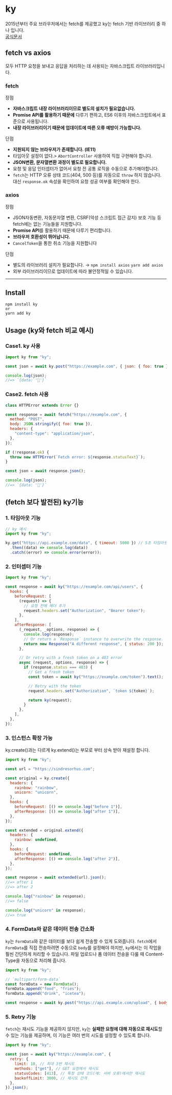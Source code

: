 # ky

2015년부터 주요 브라우저에서는 fetch를 제공했고 ky는 fetch 기반 라이브러리 중 하나 입니다.
<br/>
[공식문서](https://github.com/sindresorhus/ky)

## fetch vs axios

모두 HTTP 요청을 보내고 응답을 처리하는 데 사용되는 자바스크립트 라이브러리입니다.

### fetch

장점

- **자바스크립트 내장 라이브러리이므로 별도의 설치가 필요없습니다.**
- **Promise API를 활용하기 때문에** 다루기 편하고, ES6 이후의 자바스크립트에서 표준으로 사용됩니다.
- **내장 라이브러리이기 때문에 업데이트에 따른 오류 예방이 가능합니다.**

단점

- **지원되지 않는 브라우저가 존재합니다. (IE11)**
- 타임아웃 설정이 없다.> `AbortController` 사용하여 직접 구현해야 합니다.
- **JSON변환, 문자열변환 과정이 별도로 필요합니다.**
- 요청 및 응답 인터셉터가 없어서 요청 전 공통 로직을 수동으로 추가해야합니다.
- `fetch`는 HTTP 오류 상태 코드(404, 500 등)를 자동으로 `throw` 하지 않습니다. 대신 `response.ok` 속성을 확인하여 요청 성공 여부를 확인해야 한다.

### axios

장점

- JSON자동변환, 자동문자열 변환, CSRF(악성 스크립트 접근 감지) 보호 기능 등 fetch에는 없는 기능들을 지원합니다.
- **Promise API**를 활용하기 때문에 다루기 편리합니다.
- **브라우저 호환성이 뛰어납니다.**
- `CancelToken`을 통한 취소 기능을 지원합니다

단점

- 별도의 라이브러리 설치가 필요합니다. → `npm install axios` `yarn add axios`
- 외부 라이브러리이므로 업데이트에 따라 불안정적일 수 있습니다.

---

## Install

```
npm install ky
or
yarn add ky
```

## Usage (ky와 fetch 비교 예시)

### Case1. ky 사용

```jsx
import ky from "ky";

const json = await ky.post("https://example.com", { json: { foo: true } }).json();

console.log(json);
//=> `{data: '🦄'}`
```

### Case2. fetch 사용

```jsx
class HTTPError extends Error {}

const response = await fetch("https://example.com", {
  method: "POST",
  body: JSON.stringify({ foo: true }),
  headers: {
    "content-type": "application/json",
  },
});

if (!response.ok) {
  throw new HTTPError(`Fetch error: ${response.statusText}`);
}

const json = await response.json();

console.log(json);
//=> `{data: '🦄'}`
```

## (fetch 보다 발전된) ky기능

### 1. 타임아웃 기능

```jsx
// ky 예시
import ky from "ky";

ky.get("https://api.example.com/data", { timeout: 5000 }) // 5초 타임아웃
  .then((data) => console.log(data))
  .catch((error) => console.error(error));
```

### 2. 인터셉터 기능

```jsx
import ky from "ky";

const response = await ky("https://example.com/api/users", {
  hooks: {
    beforeRequest: [
      (request) => {
        // 요청 전에 헤더 추가
        request.headers.set("Authorization", "Bearer token");
      },
    ],
    afterResponse: [
      (_request, _options, response) => {
        console.log(response);
        // Or return a `Response` instance to overwrite the response.
        return new Response("A different response", { status: 200 });
      },

      // Or retry with a fresh token on a 403 error
      async (request, options, response) => {
        if (response.status === 403) {
          // Get a fresh token
          const token = await ky("https://example.com/token").text();

          // Retry with the token
          request.headers.set("Authorization", `token ${token}`);

          return ky(request);
        }
      },
    ],
  },
});
```

### 3. 인스턴스 확장 가능

ky.create()과는 다르게 ky.extend()는 부모로 부터 상속 받아 재설정 합니다.

```jsx
import ky from "ky";

const url = "https://sindresorhus.com";

const original = ky.create({
  headers: {
    rainbow: "rainbow",
    unicorn: "unicorn",
  },
  hooks: {
    beforeRequest: [() => console.log("before 1")],
    afterResponse: [() => console.log("after 1")],
  },
});

const extended = original.extend({
  headers: {
    rainbow: undefined,
  },
  hooks: {
    beforeRequest: undefined,
    afterResponse: [() => console.log("after 2")],
  },
});

const response = await extended(url).json();
//=> after 1
//=> after 2

console.log("rainbow" in response);
//=> false

console.log("unicorn" in response);
//=> true
```

### 4. FormData와 같은 데이터 전송 간소화

`ky`는 `FormData`와 같은 데이터를 보다 쉽게 전송할 수 있게 도와줍니다. `fetch`에서 `FormData`를 직접 전송하려면 수동으로 `body`를 설정해야 하지만, `ky`에서는 이 작업을 훨씬 간단하게 처리할 수 있습니다.
파일 업로드나 폼 데이터 전송을 다룰 때 Content-Type을 자동으로 처리해 줍니다.

```jsx
import ky from "ky";

// `multipart/form-data`
const formData = new FormData();
formData.append("food", "fries");
formData.append("drink", "icetea");

const response = await ky.post("https://api.example.com/upload", { body: formData });
```

### 5. Retry 기능

`fetch`는 재시도 기능을 제공하지 않지만, `ky`는 **실패한 요청에 대해 자동으로 재시도**할 수 있는 기능을 제공하며, 이 기능은 여러 번의 시도를 설정할 수 있도록 합니다.

```jsx
import ky from "ky";

const json = await ky("https://example.com", {
  retry: {
    limit: 10, // 최대 3번 재시도
    methods: ["get"], // GET 요청에서 재시도
    statusCodes: [413], // 특정 상태 코드(예: 서버 오류)에서만 재시도
    backoffLimit: 3000, // 재시도 간격
  },
}).json();
```

